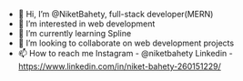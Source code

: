 - 👋 Hi, I’m @NiketBahety, full-stack developer(MERN)
- 👀 I’m interested in web development 
- 🌱 I’m currently learning Spline 
- 💞️ I’m looking to collaborate on web development projects
- 📫 How to reach me Instagram - @niketbahety Linkedin - https://www.linkedin.com/in/niket-bahety-260151229/

<!---
NiketBahety/NiketBahety is a ✨ special ✨ repository because its `README.md` (this file) appears on your GitHub profile.
You can click the Preview link to take a look at your changes.
--->
